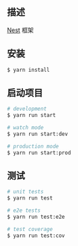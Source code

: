 ## 描述

[Nest](https://github.com/nestjs/nest) 框架

## 安装

```bash
$ yarn install
```

## 启动项目

```bash
# development
$ yarn run start

# watch mode
$ yarn run start:dev

# production mode
$ yarn run start:prod
```

## 测试

```bash
# unit tests
$ yarn run test

# e2e tests
$ yarn run test:e2e

# test coverage
$ yarn run test:cov
```